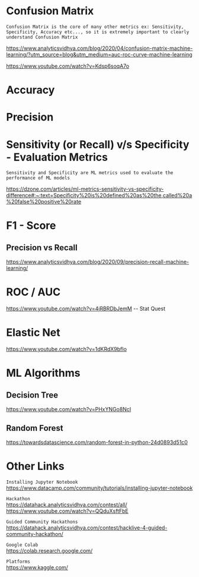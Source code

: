# Confusion Matrix

`Confusion Matrix is the core of many other metrics ex: Sensitivity, Specificity, Accuracy etc..., so it is extremely important to clearly understand Confusion Matrix`

https://www.analyticsvidhya.com/blog/2020/04/confusion-matrix-machine-learning/?utm_source=blog&utm_medium=auc-roc-curve-machine-learning

https://www.youtube.com/watch?v=Kdsp6soqA7o

# Accuracy

# Precision

# Sensitivity (or Recall) v/s Specificity - Evaluation Metrics

`Sensitivity and Specificity are ML metrics used to evaluate the performance of ML models`

https://dzone.com/articles/ml-metrics-sensitivity-vs-specificity-difference#:~:text=Specificity%20is%20defined%20as%20the,called%20a%20false%20positive%20rate

# F1 - Score

## Precision vs Recall

https://www.analyticsvidhya.com/blog/2020/09/precision-recall-machine-learning/

# ROC / AUC

https://www.youtube.com/watch?v=4jRBRDbJemM -- Stat Quest

# Elastic Net

https://www.youtube.com/watch?v=1dKRdX9bfIo

# ML Algorithms

## Decision Tree

https://www.youtube.com/watch?v=PHxYNGo8NcI

## Random Forest

https://towardsdatascience.com/random-forest-in-python-24d0893d51c0

# Other Links

`Installing Jupyter Notebook`  
https://www.datacamp.com/community/tutorials/installing-jupyter-notebook

`Hackathon`  
https://datahack.analyticsvidhya.com/contest/all/  
https://www.youtube.com/watch?v=QQduXsftFbE

`Guided Community Hackathons`  
https://datahack.analyticsvidhya.com/contest/hacklive-4-guided-community-hackathon/

`Google Colab`  
https://colab.research.google.com/

`Platforms`  
https://www.kaggle.com/
